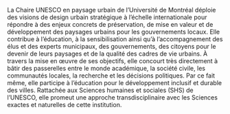 La Chaire UNESCO en paysage urbain de l’Université de Montréal déploie des visions de design urbain stratégique à l’échelle internationale pour répondre à des enjeux concrets de préservation, de mise en valeur et de développement des paysages urbains pour les gouvernements locaux. Elle contribue à l’éducation, à la sensibilisation ainsi qu’à l’accompagnement des élus et des experts municipaux, des gouvernements, des citoyens pour le devenir de leurs paysages et de la qualité des cadres de vie urbains. À travers la mise en œuvre de ses objectifs, elle concourt très directement à bâtir des passerelles entre le monde académique, la société civile, les communautés locales, la recherche et les décisions politiques. Par ce fait même, elle participe à l’éducation pour le développement inclusif et durable des villes. Rattachée aux Sciences humaines et sociales (SHS) de l’UNESCO, elle promeut une approche transdisciplinaire avec les Sciences exactes et naturelles de cette institution.